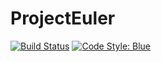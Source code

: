 # ProjectEuler

[![Build Status](https://github.com/wintero92/ProjectEuler.jl/actions/workflows/CI.yml/badge.svg?branch=main)](https://github.com/wintero92/ProjectEuler.jl/actions/workflows/CI.yml?query=branch%3Amain)
[![Code Style: Blue](https://img.shields.io/badge/code%20style-blue-4495d1.svg)](https://github.com/invenia/BlueStyle)

